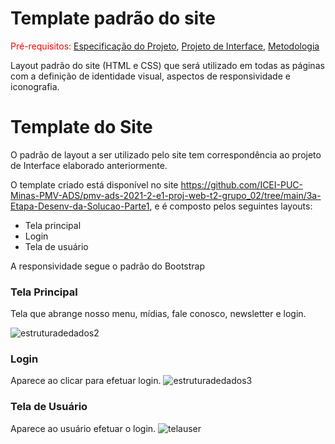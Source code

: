 # Template padrão do site

<span style="color:red">Pré-requisitos: <a href="2-Especificação do Projeto.md"> Especificação do Projeto</a></span>, <a href="3-Projeto de Interface.md"> Projeto de Interface</a>, <a href="4-Metodologia.md"> Metodologia</a>

Layout padrão do site (HTML e CSS) que será utilizado em todas as páginas com a definição de identidade visual, aspectos de responsividade e iconografia.

# Template do Site
O padrão de layout a ser utilizado pelo site tem correspondência ao projeto de Interface elaborado anteriormente.

O template criado está disponível no site https://github.com/ICEI-PUC-Minas-PMV-ADS/pmv-ads-2021-2-e1-proj-web-t2-grupo_02/tree/main/3a-Etapa-Desenv-da-Solucao-Parte1, e é composto pelos seguintes layouts: 
-	Tela principal
-	Login
-	Tela de usuário 

A responsividade segue o padrão do Bootstrap

### Tela Principal
Tela que abrange nosso menu, mídias, fale conosco, newsletter e login.

 ![estruturadedados2](https://user-images.githubusercontent.com/83349744/138616499-4b9c5518-ef06-4dbc-8d6c-c32e6b80bc83.jpg)

### Login
Aparece ao clicar para efetuar login.
 ![estruturadedados3](https://user-images.githubusercontent.com/83349744/138616505-4628f785-b1d6-4821-9aff-3118c64c03ae.jpg)

### Tela de Usuário
Aparece ao usuário efetuar o login.
 ![telauser](https://user-images.githubusercontent.com/83349744/138616748-abcea74b-a2de-45a2-9436-b57c4e5f4160.jpg)

